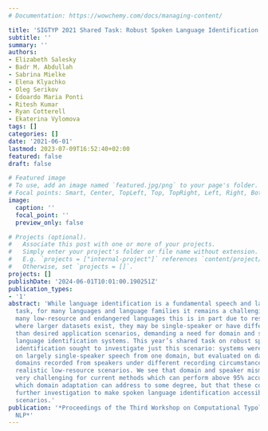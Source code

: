 ```yaml
---
# Documentation: https://wowchemy.com/docs/managing-content/

title: 'SIGTYP 2021 Shared Task: Robust Spoken Language Identification'
subtitle: ''
summary: ''
authors:
- Elizabeth Salesky
- Badr M. Abdullah
- Sabrina Mielke
- Elena Klyachko
- Oleg Serikov
- Edoardo Maria Ponti
- Ritesh Kumar
- Ryan Cotterell
- Ekaterina Vylomova
tags: []
categories: []
date: '2021-06-01'
lastmod: 2023-07-09T16:52:40+02:00
featured: false
draft: false

# Featured image
# To use, add an image named `featured.jpg/png` to your page's folder.
# Focal points: Smart, Center, TopLeft, Top, TopRight, Left, Right, BottomLeft, Bottom, BottomRight.
image:
  caption: ''
  focal_point: ''
  preview_only: false

# Projects (optional).
#   Associate this post with one or more of your projects.
#   Simply enter your project's folder or file name without extension.
#   E.g. `projects = ["internal-project"]` references `content/project/deep-learning/index.md`.
#   Otherwise, set `projects = []`.
projects: []
publishDate: '2024-06-01T10:01:00.190251Z'
publication_types:
- '1'
abstract: 'While language identification is a fundamental speech and language processing
  task, for many languages and language families it remains a challenging task. For
  many low-resource and endangered languages this is in part due to resource availability:
  where larger datasets exist, they may be single-speaker or have different domains
  than desired application scenarios, demanding a need for domain and speaker-invariant
  language identification systems. This year’s shared task on robust spoken language
  identification sought to investigate just this scenario: systems were to be trained
  on largely single-speaker speech from one domain, but evaluated on data in other
  domains recorded from speakers under different recording circumstances, mimicking
  realistic low-resource scenarios. We see that domain and speaker mismatch proves
  very challenging for current methods which can perform above 95% accuracy in-domain,
  which domain adaptation can address to some degree, but that these conditions merit
  further investigation to make spoken language identification accessible in many
  scenarios.'
publication: '*Proceedings of the Third Workshop on Computational Typology and Multilingual
  NLP*'
---
```

